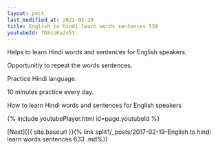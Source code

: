 ```yaml
---
layout: post
last_modified_at: 2021-03-29
title: English to hindi learn words sentences 530 
youtubeId: fDScoKaJn5Y
---
```

 
 
Helps to learn Hindi words and sentences for English speakers.

Opportunitiy to repeat the words sentences. 

Practice Hindi language. 
 
10 minutes practice every day. 
 
How to learn Hindi words and sentences for English speakers 
 
{% include youtubePlayer.html id=page.youtubeId %}
 
 
[Next]({{ site.baseurl }}{% link  split1/_posts/2017-02-19-English to hindi learn words sentences 633 .md%})
 
